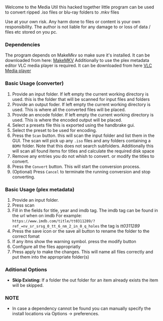 Welcome to the Media Util this hacked together little program can be used to convert ripped .iso files or blu-ray folders to .mkv files

Use at your own risk. Any harm done to files or content is your own responsibility. The author is not liable for any damage to or loss of data / files etc stored on you pc.

### Dependencies
The program depends on MakeMkv so make sure it's installed. It can be downloaded from here: [MakeMKV](https://www.makemkv.com/)
Additionally to use the plex metadata editor VLC media player is required. It can be downloaded from here [VLC Media player](https://www.videolan.org/index.nl.html)

### Basic Usage (converter)
1. Provide an input folder. If left empty the current working directory is used. this is the folder that will be scanned for input files and folders
2. Provide an output foder. If left empty the current working directory is used. This is where all the converted files will be placed.
3. Provide an encode folder.  If left empty the current working directory is used. This is where the encoded output will be placed.
4. Select a presets file this is exported using the handbrake gui.
5. Select the preset to be used for encoding. 
6. Press the `Scan` button. this will scan the input folder and list them in the GUI. The scan will pick up any `.iso` files and any folders containing a `BDMV` folder. 
Note that this does not search subfolders. Additionally this will scan all found items for titles and calculate the required disk space
7. Remove any entries you do not whish to convert. or modify the titles to convert.
8. Press the `Convert` button. This will start the conversion process.
9. (Optional) Press `Cancel` to terminate the running conversion and stop converting.

### Basic Usage (plex metadata)
1. Provide an input folder.
2. Press scan
3. Fill in the fields for title, year and imdb tag. The imdb tag can be found in the url when on imdb
    For example: `https://www.imdb.com/title/tt0311289/?ref_=nv_sr_srsg_0_tt_6_nm_2_in_0_q_holes` the tag is *tt0311289*
4. Press the save icon or the save all button to rename the folder to the correct fomat
5. If any itms show the warning symbol. press the modify button
6. Configure all the files appropriatly
7. Press apply to make the changes. This will name all files correctly and put them into the appropriate folder(s)

### Aditional Options
- **Skip Existing:** If a folder the out folder for an item already exists the item will be skipped.

### NOTE
- In case a dependency cannot be found you can manually specify the install locations via Options -> preferences.